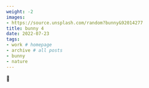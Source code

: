 ```yaml
---
weight: -2
images:
- https://source.unsplash.com/random?bunny&92014277
title: bunny 4
date: 2022-07-23
tags:
- work # homepage
- archive # all posts
- bunny
- nature
---
```


🐰